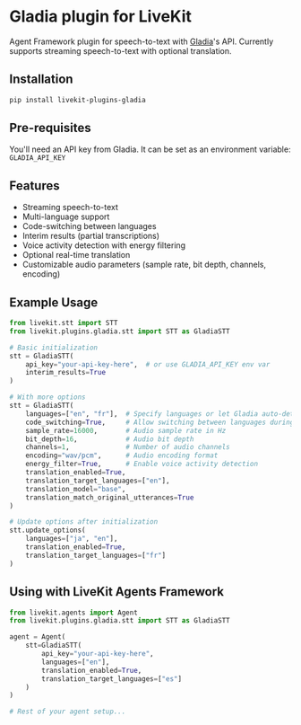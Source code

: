 # Gladia plugin for LiveKit

Agent Framework plugin for speech-to-text with [Gladia](https://gladia.io/)'s API. Currently supports streaming speech-to-text with optional translation.

## Installation

```bash
pip install livekit-plugins-gladia
```

## Pre-requisites

You'll need an API key from Gladia. It can be set as an environment variable: `GLADIA_API_KEY`

## Features

- Streaming speech-to-text
- Multi-language support
- Code-switching between languages
- Interim results (partial transcriptions)
- Voice activity detection with energy filtering
- Optional real-time translation
- Customizable audio parameters (sample rate, bit depth, channels, encoding)

## Example Usage

```python
from livekit.stt import STT
from livekit.plugins.gladia.stt import STT as GladiaSTT

# Basic initialization
stt = GladiaSTT(
    api_key="your-api-key-here",  # or use GLADIA_API_KEY env var
    interim_results=True
)

# With more options
stt = GladiaSTT(
    languages=["en", "fr"],  # Specify languages or let Gladia auto-detect
    code_switching=True,     # Allow switching between languages during recognition
    sample_rate=16000,       # Audio sample rate in Hz
    bit_depth=16,            # Audio bit depth
    channels=1,              # Number of audio channels
    encoding="wav/pcm",      # Audio encoding format
    energy_filter=True,      # Enable voice activity detection
    translation_enabled=True,
    translation_target_languages=["en"],
    translation_model="base",
    translation_match_original_utterances=True
)

# Update options after initialization
stt.update_options(
    languages=["ja", "en"],
    translation_enabled=True,
    translation_target_languages=["fr"]
)
```

## Using with LiveKit Agents Framework

```python
from livekit.agents import Agent
from livekit.plugins.gladia.stt import STT as GladiaSTT

agent = Agent(
    stt=GladiaSTT(
        api_key="your-api-key-here",
        languages=["en"],
        translation_enabled=True,
        translation_target_languages=["es"]
    )
)

# Rest of your agent setup...
```
